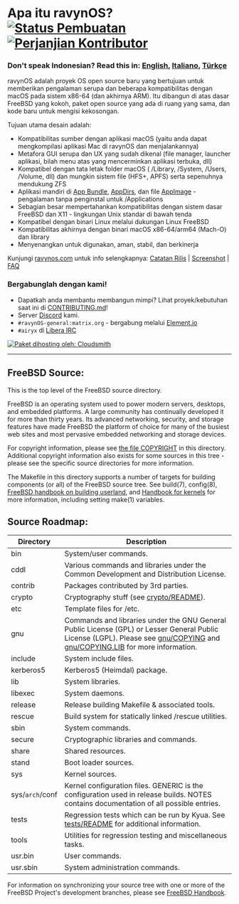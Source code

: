 # Apa itu ravynOS? [![Status Pembuatan](https://api.cirrus-ci.com/github/ravynsoft/ravynos.svg?branch=main)](https://cirrus-ci.com/github/ravynsoft/ravynos) [ ![Perjanjian Kontributor](https://img.shields.io/badge/Contributor%20Covenant-2.1-4baaaa.svg)](CODE_OF_CONDUCT.md)
### Don't speak Indonesian? Read this in: [English](README.md), [Italiano](README.IT.md), [Türkçe](README.TR.md)

ravynOS adalah proyek OS open source baru yang bertujuan untuk memberikan pengalaman serupa dan beberapa kompatibilitas dengan macOS pada sistem x86-64 (dan akhirnya ARM). Itu dibangun di atas dasar FreeBSD yang kokoh, paket open source yang ada di ruang yang sama, dan kode baru untuk mengisi kekosongan.

Tujuan utama desain adalah:
- Kompatibilitas sumber dengan aplikasi macOS (yaitu anda dapat mengkompilasi aplikasi Mac di ravynOS dan menjalankannya)
- Metafora GUI serupa dan UX yang sudah dikenal (file manager, launcher aplikasi, bilah menu atas yang mencerminkan aplikasi terbuka, dll)
- Kompatibel dengan tata letak folder macOS ( /Library, /System, /Users, /Volume, dll) dan mungkin sistem file (HFS+, APFS) serta sepenuhnya mendukung ZFS
- Aplikasi mandiri di [App Bundle](https://developer.apple.com/documentation/foundation/bundle), [AppDirs](https://github.com/AppImage/AppImageKit/wiki/AppDir), dan file [AppImage](https://github.com/AppImage) - pengalaman tanpa penginstal untuk /Applications
- Sebagian besar mempertahankan kompatibilitas dengan sistem dasar FreeBSD dan X11 - lingkungan Unix standar di bawah tenda
- Kompatibel dengan binari Linux melalui dukungan Linux FreeBSD
- Kompatibilitas akhirnya dengan binari macOS x86-64/arm64 (Mach-O) dan library
- Menyenangkan untuk digunakan, aman, stabil, dan berkinerja

Kunjungi [ravynos.com](https://ravynos.com/) untuk info selengkapnya: [Catatan Rilis](https://ravynos.com/releases.html) | [Screenshot](https://ravynos.com/screenshots.html) | [FAQ](https://ravynos.com/faq.html)

### Bergabunglah dengan kami!

* Dapatkah anda membantu membangun mimpi? Lihat proyek/kebutuhan saat ini di [CONTRIBUTING.md](CONTRIBUTING.md)!
* Server [Discord](https://discord.com/invite/8caJbAGNwY) kami.
* `#ravynOS-general:matrix.org` - bergabung melalui [Element.io](https://app.element.io/#/room/%23ravynOS-general:matrix.org)
* `#airyx` di [Libera IRC](https://web.libera.chat/?channel=#airyx)

[![Paket dihosting oleh: Cloudsmith](https://img.shields.io/badge/OSS%20hosting%20by-cloudsmith-blue?logo=cloudsmith&style=flat-square)](https://cloudsmith.com)

---

FreeBSD Source:
---------------
This is the top level of the FreeBSD source directory.

FreeBSD is an operating system used to power modern servers, desktops, and embedded platforms.
A large community has continually developed it for more than thirty years.
Its advanced networking, security, and storage features have made FreeBSD the platform of choice for many of the busiest web sites and most pervasive embedded networking and storage devices.

For copyright information, please see [the file COPYRIGHT](COPYRIGHT) in this directory.
Additional copyright information also exists for some sources in this tree - please see the specific source directories for more information.

The Makefile in this directory supports a number of targets for building components (or all) of the FreeBSD source tree.
See build(7), config(8), [FreeBSD handbook on building userland](https://docs.freebsd.org/en/books/handbook/cutting-edge/#makeworld), and [Handbook for kernels](https://docs.freebsd.org/en/books/handbook/kernelconfig/) for more information, including setting make(1) variables.

Source Roadmap:
---------------
| Directory | Description |
| --------- | ----------- |
| bin | System/user commands. |
| cddl | Various commands and libraries under the Common Development and Distribution License. |
| contrib | Packages contributed by 3rd parties. |
| crypto | Cryptography stuff (see [crypto/README](crypto/README)). |
| etc | Template files for /etc. |
| gnu | Commands and libraries under the GNU General Public License (GPL) or Lesser General Public License (LGPL). Please see [gnu/COPYING](gnu/COPYING) and [gnu/COPYING.LIB](gnu/COPYING.LIB) for more information. |
| include | System include files. |
| kerberos5 | Kerberos5 (Heimdal) package. |
| lib | System libraries. |
| libexec | System daemons. |
| release | Release building Makefile & associated tools. |
| rescue | Build system for statically linked /rescue utilities. |
| sbin | System commands. |
| secure | Cryptographic libraries and commands. |
| share | Shared resources. |
| stand | Boot loader sources. |
| sys | Kernel sources. |
| sys/`arch`/conf | Kernel configuration files. GENERIC is the configuration used in release builds. NOTES contains documentation of all possible entries. |
| tests | Regression tests which can be run by Kyua.  See [tests/README](tests/README) for additional information. |
| tools | Utilities for regression testing and miscellaneous tasks. |
| usr.bin | User commands. |
| usr.sbin | System administration commands. |

For information on synchronizing your source tree with one or more of the FreeBSD Project's development branches, please see [FreeBSD Handbook](https://docs.freebsd.org/en/books/handbook/cutting-edge/#current-stable).
